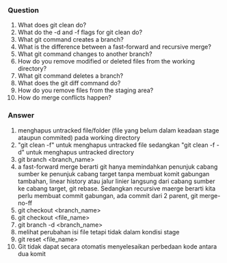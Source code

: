 ### Question
1. What does git clean do?
2. What do the -d and -f flags for git clean do?
3. What git command creates a branch?
4. What is the difference between a fast-forward and recursive merge?
5. What git command changes to another branch?
6. How do you remove modified or deleted files from the working directory?
7. What git command deletes a branch?
8. What does the git diff command do?
9. How do you remove files from the staging area?
10. How do merge conflicts happen?


### Answer
1. menghapus untracked file/folder (file yang belum dalam keadaan stage ataupun commited) pada working directory
2. "git clean -f" untuk menghapus untracked file sedangkan "git clean -f -d" untuk menghapus untracked directory
3. git branch <branch_name>
4. a fast-forward merge berarti git hanya memindahkan penunjuk cabang sumber ke penunjuk cabang target tanpa membuat komit gabungan tambahan, linear history atau jalur linier langsung dari cabang sumber ke cabang target, git rebase. Sedangkan recursive maerge berarti kita perlu membuat commit gabungan, ada commit dari 2 parent, git merge-no-ff
5. git checkout <branch_name>
6. git checkout <file_name>
7. git branch -d <branch_name>
8. melihat perubahan isi file tetapi tidak dalam kondisi stage
9. git reset <file_name>
10. Git tidak dapat secara otomatis menyelesaikan perbedaan kode antara dua komit